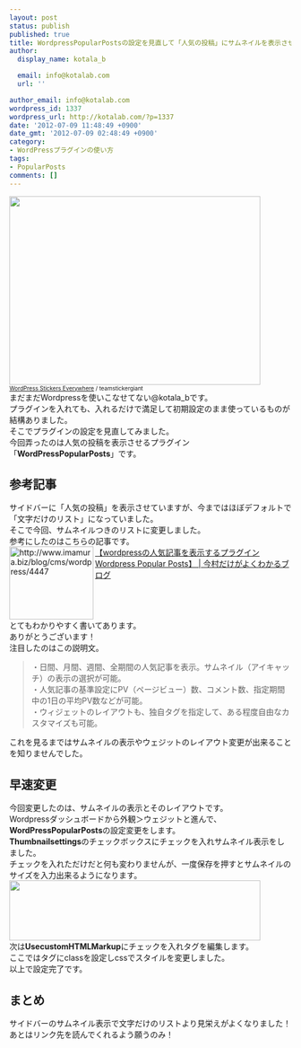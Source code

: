 ```yaml
---
layout: post
status: publish
published: true
title: WordpressPopularPostsの設定を見直して「人気の投稿」にサムネイルを表示させてみた！
author:
  display_name: kotala_b

  email: info@kotalab.com
  url: ''

author_email: info@kotalab.com
wordpress_id: 1337
wordpress_url: http://kotalab.com/?p=1337
date: '2012-07-09 11:48:49 +0900'
date_gmt: '2012-07-09 02:48:49 +0900'
category:
- WordPressプラグインの使い方
tags:
- PopularPosts
comments: []
---
```

<p><a href="http://kotalab.com/wp-content/uploads/link_120708.jpg" target="_blank"><img src="http://kotalab.com/wp-content/uploads/link_120708.jpg" alt="" title="link_120708" width="448" height="336" class="alignnone size-full wp-image-1330" /></a><br />
<span style="font-size:10px;"><a href="http://www.flickr.com/photos/stickergiant/3769771267/" target="_blank">WordPress Stickers Everywhere</a> / teamstickergiant</span><br />
まだまだWordpressを使いこなせてない@kotala_bです。<br />
プラグインを入れても、入れるだけで満足して初期設定のまま使っているものが結構ありました。<br />
そこでプラグインの設定を見直してみました。<br />
今回弄ったのは人気の投稿を表示させるプラグイン「<strong>WordPressPopularPosts</strong>」です。<br />
<!--more--></p>
<h2>参考記事</h2>
<p>サイドバーに「人気の投稿」を表示させていますが、今まではほぼデフォルトで「文字だけのリスト」になっていました。<br />
そこで今回、サムネイルつきのリストに変更しました。<br />
参考にしたのはこちらの記事です。<br />
<a href="http://www.imamura.biz/blog/cms/wordpress/4447" target="_blank"><img title="【wordpressの人気記事を表示するプラグイン Wordpress Popular Posts】 | 今村だけがよくわかるブログ" src="http://capture.heartrails.com/150x130?http://www.imamura.biz/blog/cms/wordpress/4447" alt="http://www.imamura.biz/blog/cms/wordpress/4447" width="150" height="130" align="left" /></a><a href="http://www.imamura.biz/blog/cms/wordpress/4447" title="【wordpressの人気記事を表示するプラグイン Wordpress Popular Posts】 | 今村だけがよくわかるブログ" target="_blank">【wordpressの人気記事を表示するプラグイン Wordpress Popular Posts】 | 今村だけがよくわかるブログ</a><br style="clear:both;" />とてもわかりやすく書いてあります。<br />
ありがとうございます！<br />
注目したのはこの説明文。</p>
<blockquote><p>・日間、月間、週間、全期間の人気記事を表示。サムネイル（アイキャッチ）の表示の選択が可能。<br />
・人気記事の基準設定にPV（ページビュー）数、コメント数、指定期間中の1日の平均PV数などが可能。<br />
・ウィジェットのレイアウトも、独自タグを指定して、ある程度自由なカスタマイズも可能。</p></blockquote>
<p>これを見るまではサムネイルの表示やウェジットのレイアウト変更が出来ることを知りませんでした。</p>
<h2>早速変更</h2>
<p>今回変更したのは、サムネイルの表示とそのレイアウトです。<br />
Wordpressダッシュボードから外観＞ウェジットと進んで、<strong>WordPressPopularPosts</strong>の設定変更をします。<br />
<strong>Thumbnailsettings</strong>のチェックボックスにチェックを入れサムネイル表示をしました。<br />
チェックを入れただけだと何も変わりませんが、一度保存を押すとサムネイルのサイズを入力出来るようになります。<br />
<a href="http://kotalab.com/wp-content/uploads/PopularPosts_120709_01.jpg"><img src="http://kotalab.com/wp-content/uploads/PopularPosts_120709_01.jpg" alt="" title="PopularPosts_120709_01" width="448" height="107" class="alignnone size-full wp-image-1341" /></a><br />
次は<strong>UsecustomHTMLMarkup</strong>にチェックを入れタグを編集します。<br />
ここではタグにclassを設定しcssでスタイルを変更しました。<br />
以上で設定完了です。</p>
<h2>まとめ</h2>
<p>サイドバーのサムネイル表示で文字だけのリストより見栄えがよくなりました！<br />
あとはリンク先を読んでくれるよう願うのみ！</p>
